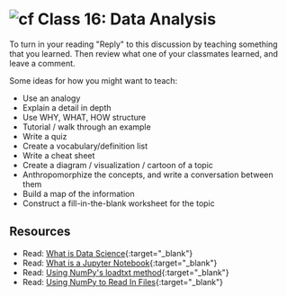 # ![cf](http://i.imgur.com/7v5ASc8.png) Class 16: Data Analysis

To turn in your reading "Reply" to this discussion by teaching something that you learned. Then review what one of your classmates learned, and leave a comment.

Some ideas for how you might want to teach:
- Use an analogy
- Explain a detail in depth
- Use WHY, WHAT, HOW structure
- Tutorial / walk through an example
- Write a quiz
- Create a vocabulary/definition list
- Write a cheat sheet
- Create a diagram / visualization / cartoon of a topic
- Anthropomorphize the concepts, and write a conversation between them
- Build a map of the information
- Construct a fill-in-the-blank worksheet for the topic

## Resources
- Read: [What is Data Science](http://www.datascientists.net/what-is-data-science){:target="_blank"}
- Read: [What is a Jupyter Notebook](https://jupyter-notebook-beginner-guide.readthedocs.io/en/latest/what_is_jupyter.html){:target="_blank"}
- Read: [Using NumPy's loadtxt method](https://scipython.com/book/chapter-6-numpy/examples/using-numpys-loadtxt-method/){:target="_blank"}
- Read: [Using NumPy to Read In Files](https://www.dataquest.io/blog/numpy-tutorial-python/){:target="_blank"}
<!-- - Read: [](){:target="_blank"} -->
